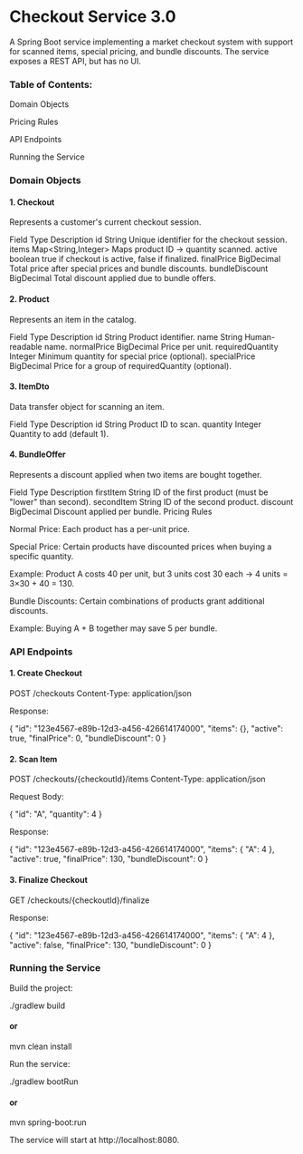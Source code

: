 # Checkout Service 3.0

A Spring Boot service implementing a market checkout system with support for scanned items, special pricing, and bundle discounts. The service exposes a REST API, but has no UI.

### Table of Contents:

Domain Objects

Pricing Rules

API Endpoints

Running the Service

### Domain Objects
####  1. Checkout

Represents a customer's current checkout session.

Field	Type	Description
id	String	Unique identifier for the checkout session.
items	Map<String,Integer>	Maps product ID → quantity scanned.
active	boolean	true if checkout is active, false if finalized.
finalPrice	BigDecimal	Total price after special prices and bundle discounts.
bundleDiscount	BigDecimal	Total discount applied due to bundle offers.
####  2. Product

Represents an item in the catalog.

Field	Type	Description
id	String	Product identifier.
name	String	Human-readable name.
normalPrice	BigDecimal	Price per unit.
requiredQuantity	Integer	Minimum quantity for special price (optional).
specialPrice	BigDecimal	Price for a group of requiredQuantity (optional).
####  3. ItemDto

Data transfer object for scanning an item.

Field	Type	Description
id	String	Product ID to scan.
quantity	Integer	Quantity to add (default 1).
####  4. BundleOffer

Represents a discount applied when two items are bought together.

Field	Type	Description
firstItem	String	ID of the first product (must be "lower" than second).
secondItem	String	ID of the second product.
discount	BigDecimal	Discount applied per bundle.
Pricing Rules

Normal Price: Each product has a per-unit price.

Special Price: Certain products have discounted prices when buying a specific quantity.

Example: Product A costs 40 per unit, but 3 units cost 30 each → 4 units = 3×30 + 40 = 130.

Bundle Discounts: Certain combinations of products grant additional discounts.

Example: Buying A + B together may save 5 per bundle.

### API Endpoints
#### 1. Create Checkout
   POST /checkouts
   Content-Type: application/json


Response:

{
"id": "123e4567-e89b-12d3-a456-426614174000",
"items": {},
"active": true,
"finalPrice": 0,
"bundleDiscount": 0
}

#### 2. Scan Item
   POST /checkouts/{checkoutId}/items
   Content-Type: application/json


Request Body:

{
"id": "A",
"quantity": 4
}


Response:

{
"id": "123e4567-e89b-12d3-a456-426614174000",
"items": { "A": 4 },
"active": true,
"finalPrice": 130,
"bundleDiscount": 0
}

#### 3. Finalize Checkout
   GET /checkouts/{checkoutId}/finalize


Response:

{
"id": "123e4567-e89b-12d3-a456-426614174000",
"items": { "A": 4 },
"active": false,
"finalPrice": 130,
"bundleDiscount": 0
}


### Running the Service

Build the project:

./gradlew build
####  or
mvn clean install


Run the service:

./gradlew bootRun
#### or
mvn spring-boot:run


The service will start at http://localhost:8080.